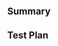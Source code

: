 <!--
  Thanks for submitting a pull request!
  We appreciate you spending the time to work on these changes. Please provide enough information so that others can review your pull request.

  Before submitting a pull request, please make sure the following is done:

  1. Fork [the repository](https://github.com/DalgoT4D/webapp) and create your branch from `main`.
  2. Run `yarn` in the repository root.
  3. If you've fixed a bug or added code that should be tested, add tests!
  4. Please ensure coding standard and conventions are followed.

-->

## Summary

<!-- Explain the **motivation** for making this change. What existing problem does the pull request solve? -->

## Test Plan

<!-- Demonstrate the code is solid. Example: The exact commands you ran and their output, screenshots / videos if the pull request changes the user interface. -->
